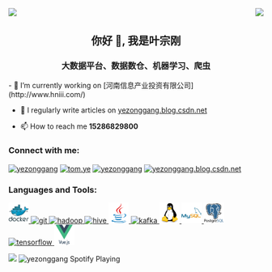 <p>
  <a href="https://count.getloli.com/"><img src="https://count.getloli.com/get/@:yezonggang"></a>
  <img src="https://weather-icon.journeyad.repl.co/@zhengzhou?v=1" align="right">
</p>
<h2 align="center">你好 👋, 我是叶宗刚</h2>
<h3 align="center">大数据平台、数据数仓、机器学习、爬虫</h3>
- 🔭 I’m currently working on [河南信息产业投资有限公司](http://www.hniii.com/)

- 📝 I regularly write articles on [yezonggang.blog.csdn.net](yezonggang.blog.csdn.net)

- 📫 How to reach me **15286829800**

<h3 align="left">Connect with me:</h3>
<p align="left">
<a href="https://kaggle.com/yezonggang" target="blank"><img align="center" src="https://cdn.jsdelivr.net/npm/simple-icons@3.0.1/icons/kaggle.svg" alt="yezonggang" height="30" width="40" /></a>
<a href="https://fb.com/tom.ye" target="blank"><img align="center" src="https://cdn.jsdelivr.net/npm/simple-icons@3.0.1/icons/facebook.svg" alt="tom.ye" height="30" width="40" /></a>
<a href="https://www.leetcode.com/yezonggang" target="blank"><img align="center" src="https://cdn.jsdelivr.net/npm/simple-icons@3.0.1/icons/leetcode.svg" alt="yezonggang" height="30" width="40" /></a>
<a href="/yezonggang.blog.csdn.net" target="blank"><img align="center" src="https://cdn.jsdelivr.net/npm/simple-icons@3.0.1/icons/rss.svg" alt="yezonggang.blog.csdn.net" height="30" width="40" /></a>
</p>
<h3 align="left">Languages and Tools:</h3>
<p align="left"> <a href="https://www.docker.com/" target="_blank"> <img src="https://raw.githubusercontent.com/devicons/devicon/master/icons/docker/docker-original-wordmark.svg" alt="docker" width="40" height="40"/> </a> <a href="https://git-scm.com/" target="_blank"> <img src="https://www.vectorlogo.zone/logos/git-scm/git-scm-icon.svg" alt="git" width="40" height="40"/> </a> <a href="https://hadoop.apache.org/" target="_blank"> <img src="https://www.vectorlogo.zone/logos/apache_hadoop/apache_hadoop-icon.svg" alt="hadoop" width="40" height="40"/> </a> <a href="https://hive.apache.org/" target="_blank"> <img src="https://www.vectorlogo.zone/logos/apache_hive/apache_hive-icon.svg" alt="hive" width="40" height="40"/> </a> <a href="https://www.java.com" target="_blank"> <img src="https://raw.githubusercontent.com/devicons/devicon/master/icons/java/java-original.svg" alt="java" width="40" height="40"/> </a> <a href="https://kafka.apache.org/" target="_blank"> <img src="https://www.vectorlogo.zone/logos/apache_kafka/apache_kafka-icon.svg" alt="kafka" width="40" height="40"/> </a> <a href="https://www.linux.org/" target="_blank"> <img src="https://raw.githubusercontent.com/devicons/devicon/master/icons/linux/linux-original.svg" alt="linux" width="40" height="40"/> </a> <a href="https://www.mysql.com/" target="_blank"> <img src="https://raw.githubusercontent.com/devicons/devicon/master/icons/mysql/mysql-original-wordmark.svg" alt="mysql" width="40" height="40"/> </a> <a href="https://www.postgresql.org" target="_blank"> <img src="https://raw.githubusercontent.com/devicons/devicon/master/icons/postgresql/postgresql-original-wordmark.svg" alt="postgresql" width="40" height="40"/> </a> <a href="https://www.tensorflow.org" target="_blank"> <img src="https://www.vectorlogo.zone/logos/tensorflow/tensorflow-icon.svg" alt="tensorflow" width="40" height="40"/> </a> <a href="https://vuejs.org/" target="_blank"> <img src="https://raw.githubusercontent.com/devicons/devicon/master/icons/vuejs/vuejs-original-wordmark.svg" alt="vuejs" width="40" height="40"/> </a> </p>
<img src="https://github-readme-stats.vercel.app/api?username=yezonggang&show_icons=true&theme=radical" />
<img src="https://now-playing-codestackr.vercel.app/api/spotify-playing" alt="yezonggang Spotify Playing" width="350" />

